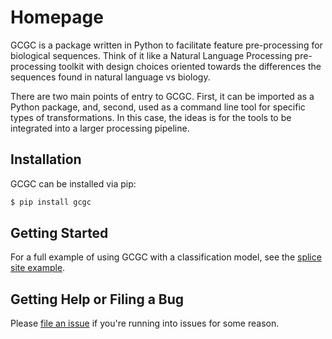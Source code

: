 # Homepage

GCGC is a package written in Python to facilitate feature pre-processing for biological sequences.
Think of it like a Natural Language Processing pre-processing toolkit with design choices oriented
towards the differences the sequences found in natural language vs biology.

There are two main points of entry to GCGC. First, it can be imported as a Python package, and,
second, used as a command line tool for specific types of transformations. In this case, the ideas
is for the tools to be integrated into a larger processing pipeline.

## Installation

GCGC can be installed via pip:

```bash
$ pip install gcgc
```

## Getting Started

For a full example of using GCGC with a classification model, see the [splice site
example](./third_party_integrations/pytorch_utils.md).

## Getting Help or Filing a Bug

Please [file an issue](https://github.com/tshauck/gcgc/issues) if you're running into issues for
some reason.
